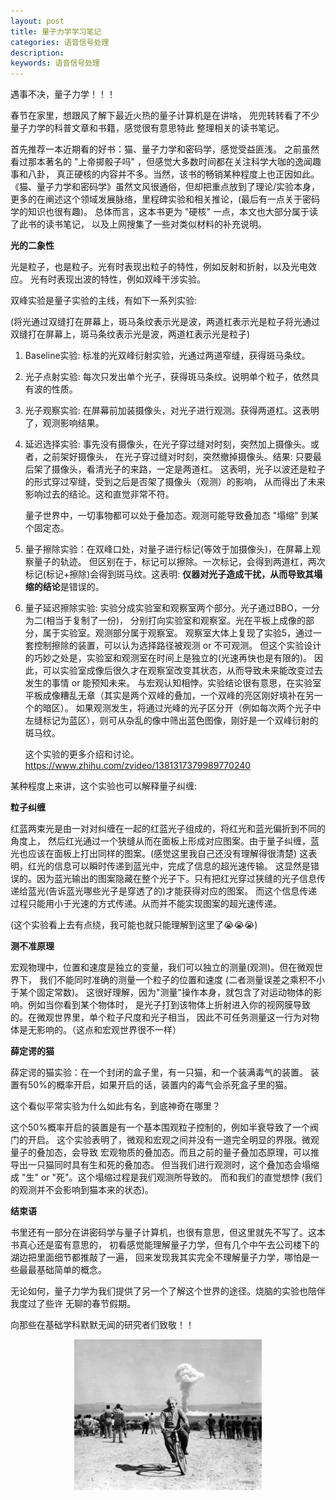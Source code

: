 ```yaml
---
layout: post
title: 量子力学学习笔记 
categories: 语音信号处理
description: 
keywords: 语音信号处理
---
```


遇事不决，量子力学！！！

春节在家里，想跟风了解下最近火热的量子计算机是在讲啥，
兜兜转转看了不少量子力学的科普文章和书籍，感觉很有意思特此
整理相关的读书笔记。

首先推荐一本近期看的好书：猫、量子力学和密码学，感觉受益匪浅。
之前虽然看过那本著名的 "上帝掷骰子吗" ，但感觉大多数时间都在关注科学大咖的逸闻趣事和八卦，
真正硬核的内容并不多。当然，该书的畅销某种程度上也正因如此。
《猫、量子力学和密码学》虽然文风很通俗，但却把重点放到了理论/实验本身，
更多的在阐述这个领域发展脉络，里程碑实验和相关推论，(最后有一点关于密码学的知识也很有趣)。
总体而言，这本书更为 "硬核" 一点，本文也大部分属于读了此书的读书笔记，
以及上网搜集了一些对类似材料的补充说明。

**光的二象性**

光是粒子，也是粒子。光有时表现出粒子的特性，例如反射和折射，以及光电效应。
光有时表现出波的特性，例如双峰干涉实验。

双峰实验是量子实验的主线，有如下一系列实验:

(将光通过双缝打在屏幕上，斑马条纹表示光是波，两道杠表示光是粒子将光通过双缝打在屏幕上，斑马条纹表示光是波，两道杠表示光是粒子)

1. Baseline实验: 标准的光双峰衍射实验，光通过两道窄缝，获得斑马条纹。

2. 光子点射实验: 每次只发出单个光子，获得斑马条纹。说明单个粒子，依然具有波的性质。

1. 光子观察实验: 在屏幕前加装摄像头，对光子进行观测。获得两道杠。这表明了，观测影响结果。

1. 延迟选择实验: 事先没有摄像头，在光子穿过缝对时刻，突然加上摄像头。或者，之前架好摄像头，
在光子穿过缝对时刻，突然撤掉摄像头。结果: 只要最后架了摄像头，看清光子的来路，一定是两道杠。
这表明，光子以波还是粒子的形式穿过窄缝，受到之后是否架了摄像头（观测）的影响，
从而得出了未来影响过去的结论。这和直觉非常不符。

    量子世界中，一切事物都可以处于叠加态。观测可能导致叠加态 "塌缩" 到某个固定态。

5. 量子擦除实验：在双峰口处，对量子进行标记(等效于加摄像头)，在屏幕上观察量子的轨迹。
但区别在于，标记可以擦除。一次标记，会得到两道杠，两次标记(标记+擦除)会得到斑马纹。这表明:
**仪器对光子造成干扰，从而导致其塌缩的结论**是错误的。

6. 量子延迟擦除实验: 实验分成实验室和观察室两个部分。光子通过BBO，一分为二(相当于复制了一份)，
分别打向实验室和观察室。光在平板上成像的部分，属于实验室。观测部分属于观察室。
观察室大体上复现了实验5，通过一套控制擦除的装置，可以认为选择路径被观测 or 不可观测。
但这个实验设计的巧妙之处是，实验室和观测室在时间上是独立的(光速再快也是有限的)。
因此，可以实验室成像后很久才在观察室改变其状态，从而导致未来能改变过去发生的事情 or 能预知未来。
与宏观认知相悖。实验结论很有意思，在实验室平板成像糟乱无章（其实是两个双峰的叠加，一个双峰的亮区刚好填补在另一个的暗区）。
如果观测发生，将通过光峰的光子区分开（例如每次两个光子中左缝标记为蓝区），则可从杂乱的像中筛出蓝色图像，刚好是一个双峰衍射的斑马纹。

    这个实验的更多介绍和讨论。 https://www.zhihu.com/zvideo/1381317379989770240

某种程度上来讲，这个实验也可以解释量子纠缠:

**粒子纠缠**

红蓝两束光是由一对对纠缠在一起的红蓝光子组成的，将红光和蓝光偏折到不同的角度上，
然后红光通过一个狭缝从而在面板上形成对应图案。由于量子纠缠，蓝光也应该在面板上打出同样的图案。(感觉这里我自己还没有理解得很清楚)
这表明，红光的信息可以瞬时传递到蓝光中，完成了信息的超光速传输。
这显然是错误的。因为蓝光输出的图案隐藏在整个光子下。只有把红光穿过狭缝的光子信息传递给蓝光(告诉蓝光哪些光子是穿透了的)才能获得对应的图案。
而这个信息传递过程只能用小于光速的方式传递。从而并不能实现图案的超光速传递。

(这个实验看上去有点绕，我可能也就只能理解到这里了😭😭😭)



**测不准原理**

宏观物理中，位置和速度是独立的变量，我们可以独立的测量(观测)。但在微观世界下，
我们不能同时准确的测量一个粒子的位置和速度 (二者测量误差之乘积不小于某个固定常数)。
这很好理解，因为"测量"操作本身，就包含了对运动物体的影响。例如当你看到某个物体时，
是光子打到该物体上折射进入你的视网膜导致的。在微观世界里，单个粒子尺度和光子相当，
因此不可任务测量这一行为对物体是无影响的。（这点和宏观世界很不一样）

**薛定谔的猫**

薛定谔的猫实验：在一个封闭的盒子里，有一只猫，和一个装满毒气的装置。
装置有50%的概率开启，如果开启的话，装置内的毒气会杀死盒子里的猫。

这个看似平常实验为什么如此有名，到底神奇在哪里？

这个50%概率开启的装置是有一个基本围观粒子控制的，例如半衰导致了一个阀门的开启。
这个实验表明了，微观和宏观之间并没有一道完全明显的界限。微观量子的叠加态，会导致
宏观物质的叠加态。而且之前的量子叠加态原理，可以推导出一只猫同时具有生和死的叠加态。
但当我们进行观测时，这个叠加态会塌缩成 "生" or "死"。这个塌缩过程是我们观测所导致的。
而和我们的直觉想悖 (我们的观测并不会影响到猫本来的状态)。

**结束语**

书里还有一部分在讲密码学与量子计算机，也很有意思，但这里就先不写了。这本书真心还是蛮有意思的，
初看感觉能理解量子力学，但有几个中午去公司楼下的湖边把里面细节都推敲了一遍，
回来发现我其实完全不理解量子力学，哪怕是一些最最基础简单的概念。

无论如何，量子力学为我们提供了另一个了解这个世界的途径。烧脑的实验也陪伴我度过了些许
无聊的春节假期。

向那些在基础学科默默无闻的研究者们致敬！！

<div style="text-align: center"><img src="https://github.com/Liu-Feng-deeplearning/Liu-Feng-deeplearning.github.io/blob/master/images/posts/2022/2022-02-quantum.jpeg?raw=true" width="300" /></div>
